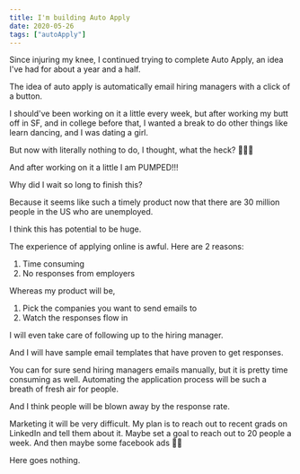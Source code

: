 ```yaml
---
title: I'm building Auto Apply
date: 2020-05-26
tags: ["autoApply"]
---
```


Since injuring my knee, I continued trying to complete Auto Apply, an idea I've had for about a year and a half.

The idea of auto apply is automatically email hiring managers with a click of a button.

I should've been working on it a little every week, but after working my butt off in SF, and in college before that, I wanted a break to do other things like learn dancing, and I was dating a girl.

But now with literally nothing to do, I thought, what the heck? 🤷‍♂️😆

And after working on it a little I am PUMPED!!!

Why did I wait so long to finish this?

Because it seems like such a timely product now that there are 30 million people in the US who are unemployed.

I think this has potential to be huge.

The experience of applying online is awful. Here are 2 reasons:
1. Time consuming
2. No responses from employers

Whereas my product will be,
1. Pick the companies you want to send emails to
2. Watch the responses flow in

I will even take care of following up to the hiring manager.

And I will have sample email templates that have proven to get responses.

You can for sure send hiring managers emails manually, but it is pretty time consuming as well. Automating the application process will be such a breath of fresh air for people.

And I think people will be blown away by the response rate.

Marketing it will be very difficult. My plan is to reach out to recent grads on LinkedIn and tell them about it. Maybe set a goal to reach out to 20 people a week. And then maybe some facebook ads 🤷‍♂️

Here goes nothing.